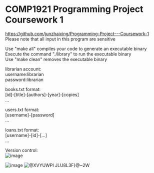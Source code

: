 # COMP1921 Programming Project Coursework 1  
https://github.com/junzhaixing/Programming-Project---Coursework-1  
Please note that all input in this program are sensitive

Use "make all" compiles your code to generate an executable binary  
Execute the command "./library" to run the executable binary  
Use "make clean" removes the executable binary  


librarian account:  
username:librarian  
password:librarian  

books.txt format:  
[id]-[title]-[authors]-[year]-[copies]  
...

users.txt format:  
[username]-[password]  
...

loans.txt format:  
[username]-[id]-[...]  
...

Version control:  
![image](https://user-images.githubusercontent.com/101788093/162121804-6fe59a6f-1c9c-4000-8350-870d8c5d6b8b.png)

![image](https://user-images.githubusercontent.com/101788093/161916247-a478ef7f-800d-4dce-9e82-9373efb53dcf.png)
![@XVYUWPI` JLU8L3F}@`~2W](https://user-images.githubusercontent.com/101788093/161916354-5bb1b337-cf4f-4cf0-9d17-fcf3049eaa9f.png)